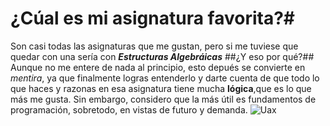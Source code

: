 # ¿Cúal es mi asignatura favorita?#
Son casi todas las asignaturas que me gustan, pero si me tuviese que quedar con una sería con ***Estructuras Algebráicas*** 
##¿Y eso por qué?##
Aunque no me entere de nada al principio, esto depués se convierte en *mentira*, ya que  finalmente logras entenderlo y darte cuenta de que todo lo que haces y razonas en esa asignatura tiene mucha **lógica**,que es lo que más me gusta.
Sin embargo, considero que la más útil es fundamentos de programación, sobretodo, en vistas de futuro y demanda.
![Uax](https://www.coit.es/sites/default/files/company/logo/logo-uax.jpg)
 
